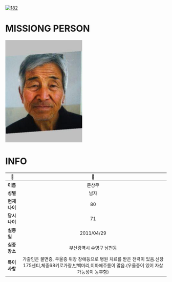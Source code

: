 [![182](https://img.shields.io/badge/%EC%8B%A4%EC%A2%85%EC%8B%A0%EA%B3%A0%EB%8A%94%20%EA%B5%AD%EB%B2%88%EC%97%86%EC%9D%B4-182-blue)](http://safe182.go.kr/index.do)

# MISSIONG PERSON

<img src="./missing_person.jpg">

# INFO

|🔑|💎|
|--|:--:|
|**이름**|문상무|
|**성별**|남자|
|**현재 나이**|80|
|**당시 나이**|71|
|**실종일**|2011/04/29|
|**실종 장소**|부산광역시 수영구 남천동 |
|**특이사항**|가출인은 불면증, 우울증 위장 장애등으로 병원 치료를 받은 전력이 있음.신장175센티,체중68키로가량,반백머리,이마에주름이 많음.(우울증이 있어 자살 가능성이 농후함)|
